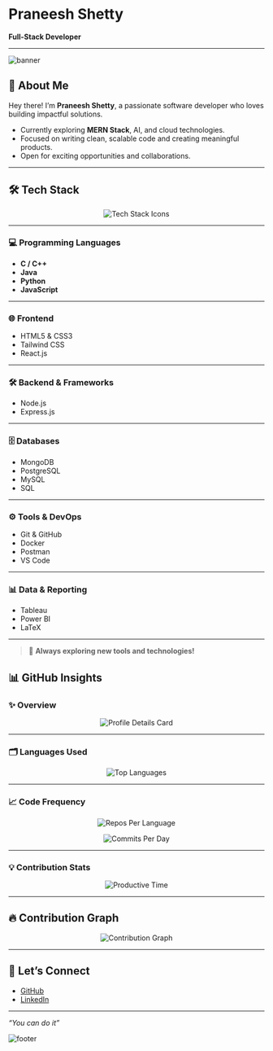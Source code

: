 <!-- README.md -->

# Praneesh Shetty

**Full-Stack Developer**

---

![banner](https://capsule-render.vercel.app/api?type=waving&color=F70000&height=200&text=Welcome%20to%20My%20GitHub&fontAlign=50&fontColor=FFFFFF&fontSize=40)

## 👋 About Me

Hey there! I’m **Praneesh Shetty**, a passionate software developer who loves building impactful solutions.  

-  Currently exploring **MERN Stack**, AI, and cloud technologies.
-  Focused on writing clean, scalable code and creating meaningful products.
-  Open for exciting opportunities and collaborations.

---
## 🛠️ Tech Stack

<p align="center">
  <img src="https://skillicons.dev/icons?i=html,css,tailwind,js,react,nodejs,express,java,python,c,cpp,mongodb,postgres,git,docker,postman,latex,tableau,powerbi" alt="Tech Stack Icons" />
</p>

---

### 💻 Programming Languages

- **C / C++**
- **Java**
- **Python**
- **JavaScript**

---

### 🌐 Frontend

- HTML5 & CSS3
- Tailwind CSS
- React.js

---

### 🛠️ Backend & Frameworks

- Node.js
- Express.js

---

### 🗄️ Databases

- MongoDB
- PostgreSQL
- MySQL
- SQL

---

### ⚙️ Tools & DevOps

- Git & GitHub
- Docker
- Postman
- VS Code

---

### 📊 Data & Reporting

- Tableau
- Power BI
- LaTeX

---

> 🚀 **Always exploring new tools and technologies!**


## 📊 GitHub Insights

### ✨ Overview

<p align="center">
  <img src="https://github-profile-summary-cards.vercel.app/api/cards/profile-details?username=PraneeshShetty&theme=github_dark" alt="Profile Details Card" />
</p>

---

### 🗂️ Languages Used

<p align="center">
  <img src="https://github-readme-stats-sigma-five.vercel.app/api/top-langs/?username=PraneeshShetty&layout=donut&theme=github_dark&hide_border=true" alt="Top Languages" />
</p>

---

### 📈 Code Frequency

<p align="center">
  <img src="https://github-profile-summary-cards.vercel.app/api/cards/repos-per-language?username=PraneeshShetty&theme=github_dark" alt="Repos Per Language" />
</p>

<p align="center">
  <img src="https://github-profile-summary-cards.vercel.app/api/cards/commit-per-day?username=PraneeshShetty&theme=github_dark" alt="Commits Per Day" />
</p>

---

### 💡 Contribution Stats

<p align="center">
  <img src="https://github-profile-summary-cards.vercel.app/api/cards/productive-time?username=PraneeshShetty&theme=github_dark&utcOffset=5.5" alt="Productive Time" />
</p>

---

## 🔥 Contribution Graph

<p align="center">
  <img src="https://github-readme-activity-graph.vercel.app/graph?username=PraneeshShetty&theme=github-compact" alt="Contribution Graph" />
</p>

---

## 🔗 Let’s Connect

- [GitHub](https://github.com/PraneeshShetty)
- [LinkedIn](https://www.linkedin.com/in/praneesh-shetty)

---

*“You can do it”*

![footer](https://capsule-render.vercel.app/api?type=waving&color=F70000&height=120&section=footer)

